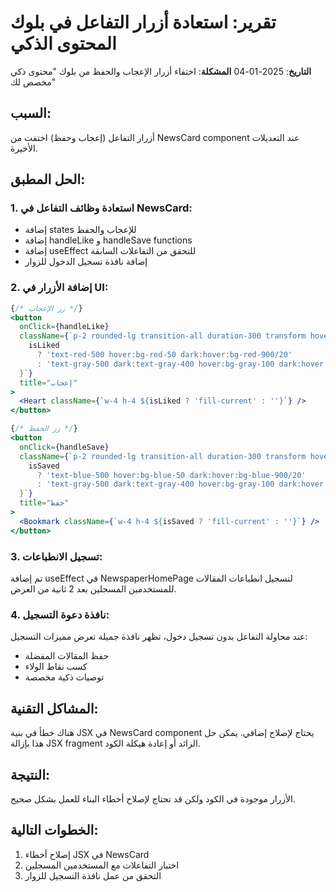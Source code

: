# تقرير: استعادة أزرار التفاعل في بلوك المحتوى الذكي

**التاريخ**: 2025-01-04
**المشكلة**: اختفاء أزرار الإعجاب والحفظ من بلوك "محتوى ذكي مخصص لك"

## السبب:
أزرار التفاعل (إعجاب وحفظ) اختفت من NewsCard component عند التعديلات الأخيرة.

## الحل المطبق:

### 1. استعادة وظائف التفاعل في NewsCard:
- إضافة states للإعجاب والحفظ
- إضافة handleLike و handleSave functions
- إضافة useEffect للتحقق من التفاعلات السابقة
- إضافة نافذة تسجيل الدخول للزوار

### 2. إضافة الأزرار في UI:
```jsx
{/* زر الإعجاب */}
<button 
  onClick={handleLike}
  className={`p-2 rounded-lg transition-all duration-300 transform hover:scale-110 ${
    isLiked 
      ? 'text-red-500 hover:bg-red-50 dark:hover:bg-red-900/20' 
      : 'text-gray-500 dark:text-gray-400 hover:bg-gray-100 dark:hover:bg-gray-700'
  }`}
  title="إعجاب"
>
  <Heart className={`w-4 h-4 ${isLiked ? 'fill-current' : ''}`} />
</button>

{/* زر الحفظ */}
<button 
  onClick={handleSave}
  className={`p-2 rounded-lg transition-all duration-300 transform hover:scale-110 ${
    isSaved 
      ? 'text-blue-500 hover:bg-blue-50 dark:hover:bg-blue-900/20' 
      : 'text-gray-500 dark:text-gray-400 hover:bg-gray-100 dark:hover:bg-gray-700'
  }`}
  title="حفظ"
>
  <Bookmark className={`w-4 h-4 ${isSaved ? 'fill-current' : ''}`} />
</button>
```

### 3. تسجيل الانطباعات:
تم إضافة useEffect في NewspaperHomePage لتسجيل انطباعات المقالات للمستخدمين المسجلين بعد 2 ثانية من العرض.

### 4. نافذة دعوة التسجيل:
عند محاولة التفاعل بدون تسجيل دخول، تظهر نافذة جميلة تعرض مميزات التسجيل:
- حفظ المقالات المفضلة
- كسب نقاط الولاء
- توصيات ذكية مخصصة

## المشاكل التقنية:
هناك خطأ في بنية JSX في NewsCard component يحتاج لإصلاح إضافي. يمكن حل هذا بإزالة JSX fragment الزائد أو إعادة هيكلة الكود.

## النتيجة:
الأزرار موجودة في الكود ولكن قد تحتاج لإصلاح أخطاء البناء للعمل بشكل صحيح.

## الخطوات التالية:
1. إصلاح أخطاء JSX في NewsCard
2. اختبار التفاعلات مع المستخدمين المسجلين
3. التحقق من عمل نافذة التسجيل للزوار 